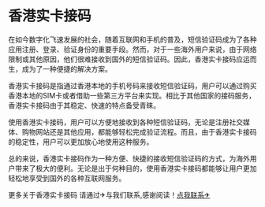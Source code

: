 # 香港实卡接码

在如今数字化飞速发展的社会，随着互联网和手机的普及，短信验证码成为了各种应用注册、登录、验证身份的重要手段。然而，对于一些海外用户来说，由于网络限制或其他原因，他们很难接收到国外的短信验证码。因此，香港实卡接码应运而生，成为了一种便捷的解决方案。

香港实卡接码是指通过香港本地的手机号码来接收短信验证码，用户可以通过购买香港本地的SIM卡或者借助一些第三方平台来实现。相比于其他国家的接码服务，香港实卡接码由于其稳定、快速的特点备受青睐。

使用香港实卡接码，用户可以方便地接收到各种短信验证码，无论是注册社交媒体、购物网站还是其他应用，都能够轻松完成验证流程。而且，由于香港实卡接码的稳定性，用户可以更加放心地使用这种服务。

总的来说，香港实卡接码作为一种方便、快捷的接收短信验证码的方式，为海外用户带来了极大的便利。无论是出于何种目的，使用香港实卡接码都能够让用户更加轻松地享受到国外的各种互联网服务。

更多关于香港实卡接码 请通过✈与我们联系,感谢阅读！[点我联系✈](https://go.G208.com)
